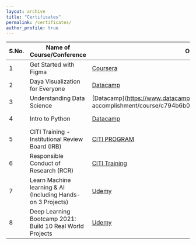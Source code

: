 ```yaml
---
layout: archive
title: "Certificates"
permalink: /certificates/
author_profile: true
---
```


|S.No.|Name of Course/Conference|Offered by|Estimated period|Date of Completion|Certificate|
|---|---|---|---|---|---|
|1|Get Started with Figma|[Coursera](https://www.coursera.org/account/accomplishments/verify/F3MB69ZR47FQ)|1.5 hrs|Sept 15 2022|[View Certificate](https://www.coursera.org/account/accomplishments/verify/F3MB69ZR47FQ)|
|2|Daya Visualization for Everyone|[Datacamp](https://www.datacamp.com/statement-of-accomplishment/course/7858ea2e8fc3ee5c224d8c53255530030a9d95d8)|2 hrs|June 5 2022|[View Certificate](https://www.datacamp.com/statement-of-accomplishment/course/7858ea2e8fc3ee5c224d8c53255530030a9d95d8)|
|3|Understanding Data Science|[Datacamp](https://www.datacamp.com/statement-of accomplishment/course/c794b6b0e150f4a57d4d7143794ad77d226a8e98)|2 hrs|June 5 2022|[View Certificate](https://www.datacamp.com/statement-of-accomplishment/course/c794b6b0e150f4a57d4d7143794ad77d226a8e98)|
|4|Intro to Python|[Datacamp](https://www.datacamp.com/statement-of-accomplishment/course/6d8836434c5bbd60c6a7ce9fa40041f774b0a368?raw=1)|4 hrs|Oct 27 2021|[View Certificate](https://www.datacamp.com/statement-of-accomplishment/course/6d8836434c5bbd60c6a7ce9fa40041f774b0a368?raw=1)|
|5|CITI Training - Institutional Review Board (IRB)|[CITI PROGRAM](https://www.citiprogram.org/verify/?w271c4cb4-c5c8-41db-8d14-23000810f117-45964176)|8 hrs|Jan 30 2022|[View Certificate](https://www.citiprogram.org/verify/?w271c4cb4-c5c8-41db-8d14-23000810f117-45964176)|
|6|Responsible Conduct of Research (RCR)|[CITI Training](https://www.citiprogram.org/verify/?wb8622b61-f2b2-42fe-8e02-f92f69c138e1-45964177)|8 hrs|Nov 9 2021|[View Certificate](https://www.citiprogram.org/verify/?wb8622b61-f2b2-42fe-8e02-f92f69c138e1-45964177)|
|7|Learn Machine learning & AI (Including Hands-on 3 Projects)|[Udemy](https://www.udemy.com/certificate/UC-32425454-7399-423f-adae-654e49226bfa)|4 hrs|Oct 19 2021|[View Certificate](https://www.udemy.com/certificate/UC-32425454-7399-423f-adae-654e49226bfa)|
|8|Deep Learning Bootcamp 2021: Build 10 Real World Projects|[Udemy](https://www.udemy.com/certificate/UC-4bfed0af-5029-45eb-b773-cc9018afcbf4/)|7 hrs|Jan 13 2022|[View Certificate](https://www.udemy.com/certificate/UC-4bfed0af-5029-45eb-b773-cc9018afcbf4/)|


